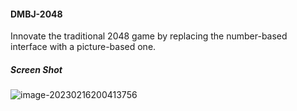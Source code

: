 #### DMBJ-2048

Innovate the traditional 2048 game by replacing the number-based interface with a picture-based one.

##### Screen Shot

![image-20230216200413756](https://user-images.githubusercontent.com/57003000/219361324-0d095e8c-a376-45af-a432-19d5d8b0d779.png)

